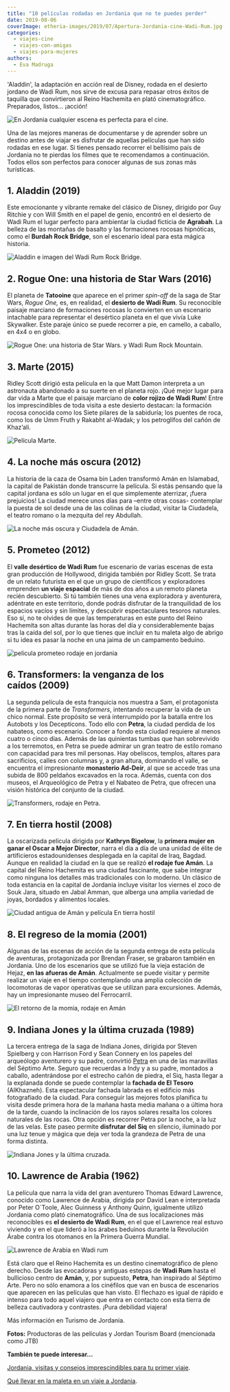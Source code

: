 ```yaml
---
title: "10 películas rodadas en Jordania que no te puedes perder"
date: 2019-08-06
coverImage: etheria-images/2019/07/Apertura-Jordania-cine-Wadi-Rum.jpg
categories: 
  - viajes-cine
  - viajes-con-amigas
  - viajes-para-mujeres
authors: 
  - Eva Madruga
---
```


'Aladdin', la adaptación en acción real de Disney, rodada en el desierto jordano de Wadi 
Rum, nos sirve de excusa para repasar otros éxitos de taquilla que convirtieron al Reino 
Hachemita en plató cinematográfico. Preparados, listos… ¡acción! 

![En Jordania cualquier escena es perfecta para el cine.](etheria-images/2019/07/Apertura-Jordania-cine-Wadi-Rum.jpg "En Jordania cualquier escena es perfecta para el cine. © JTB")

Una de las mejores maneras de documentarse y de aprender sobre un destino antes de 
viajar es disfrutar de aquellas películas que han sido rodadas en ese lugar. Si tienes 
pensado recorrer el bellísimo país de Jordania no te pierdas los filmes que te 
recomendamos a continuación. Todos ellos son perfectos para conocer algunas de sus zonas 
más turísticas. 

## 1\. Aladdin (2019)

Este emocionante y vibrante remake del clásico de Disney, dirigido por Guy Ritchie y con 
Will Smith en el papel de genio, encontró en el desierto de Wadi Rum el lugar perfecto 
para ambientar la ciudad ficticia de **Agrabah**. La belleza de las montañas de basalto 
y las formaciones rocosas hipnóticas, como el **Burdah Rock Bridge**, son el escenario 
ideal para esta mágica historia. 

![Aladdin e imagen del Wadi Rum Rock Bridge.](etheria-images/2019/07/1-Aladdin-Disney-rodaje-jordania.jpg "(Izq.) Aladdin. © Disney Enterprises. (Dcha.) Wadi Rum Rock Bridge. © JTB")

## 2\. Rogue One: una historia de Star Wars (2016)

El planeta de **Tatooine** que aparece en el primer _spin-off_ de la saga de Star Wars, 
_Rogue One,_ es, en realidad, el **desierto de Wadi Rum**. Su reconocible paisaje 
marciano de formaciones rocosas lo convierten en un escenario intachable para 
representar el desértico planeta en el que vivía Luke Skywalker. Este paraje único se 
puede recorrer a pie, en camello, a caballo, en 4x4 o en globo. 

![Rogue One: una historia de Star Wars. y Wadi Rum Rock Mountain.](etheria-images/2019/07/2-Rogue-One-Star-Wars-rodaje-jordania.jpg "(Izq.) Rogue One: una historia de Star Wars. © Lucasfilm Ltd. (Dcha.) Wadi Rum Rock Mountain. © JTB")

## 3\. Marte (2015)

Ridley Scott dirigió esta película en la que Matt Damon interpreta a un astronauta 
abandonado a su suerte en el planeta rojo. ¡Qué mejor lugar para dar vida a Marte que el 
paisaje marciano de **color rojizo de Wadi Rum**! Entre los imprescindibles de toda 
visita a este desierto destacan: la formación rocosa conocida como los Siete pilares de 
la sabiduría; los puentes de roca, como los de Umm Fruth y Rakabht al-Wadak; y los 
petroglifos del cañón de Khaz’ali. 

![Película Marte.](etheria-images/2019/07/3-pelicula-marte-rodaje-jordania.jpg "(Izq.) Película Marte. © Twentieth Century Fox Film Corporation. (Dcha.) Desierto de Wadi Rum. © JTB")

## 4\. La noche más oscura (2012)

La historia de la caza de Osama bin Laden transformó Amán en Islamabad, la capital de 
Pakistán donde transcurre la película. Si estás pensando que la capital jordana es sólo 
un lugar en el que simplemente aterrizar, ¡fuera prejuicios! La ciudad merece unos días 
para –entre otras cosas- contemplar la puesta de sol desde una de las colinas de la 
ciudad, visitar la Ciudadela, el teatro romano o la mezquita del rey Abdullah. 

![La noche más oscura y Ciudadela de Amán.](etheria-images/2019/07/4-La-noche-mas-oscura-rodaje-jordania.jpg "(Izq.) La noche más oscura. © Columbia Pict. Industries. (Dcha.) Ciudadela de Amán. © JTB")

## 5\. Prometeo (2012)

El **valle desértico de Wadi Rum** fue escenario de varias escenas de esta gran 
producción de Hollywood, dirigida también por Ridley Scott. Se trata de un relato 
futurista en el que un grupo de científicos y exploradores emprenden **un viaje 
espacial** de más de dos años a un remoto planeta recién descubierto. Si tú también 
tienes una vena exploradora y aventurera, adéntrate en este territorio, donde podrás 
disfrutar de la tranquilidad de los espacios vacíos y sin límites, y descubrir 
espectaculares tesoros naturales. Eso sí, no te olvides de que las temperaturas en este 
punto del Reino Hachemita son altas durante las horas del día y considerablemente bajas 
tras la caída del sol, por lo que tienes que incluir en tu maleta algo de abrigo si tu 
idea es pasar la noche en una jaima de un campamento beduino. 

![pelicula prometeo rodaje en jordania](etheria-images/2019/07/5-prometheus-rodaje-jordania.jpg "(Izq.) Cartel de Prometeo. (Dcha.) Wadi Rum Seven Pillars of Wisdom. © JTB")

## 6\. Transformers: la venganza de los caídos (2009)

La segunda película de esta franquicia nos muestra a Sam, el protagonista de la primera 
parte de _Transformers_, intentando recuperar la vida de un chico normal. Este propósito 
se verá interrumpido por la batalla entre los Autobots y los Decepticons. Todo ello con 
**Petra**, la ciudad perdida de los nabateos, como escenario. Conocer a fondo esta 
ciudad requiere al menos cuatro o cinco días. Además de las quinientas tumbas que han 
sobrevivido a los terremotos, en Petra se puede admirar un gran teatro de estilo romano 
con capacidad para tres mil personas. Hay obeliscos, templos, altares para sacrificios, 
calles con columnas y, a gran altura, dominando el valle, se encuentra el impresionante 
**monasterio Ad-Deir**, al que se accede tras una subida de 800 peldaños excavados en la 
roca. Además, cuenta con dos museos, el Arqueológico de Petra y el Nabateo de Petra, que 
ofrecen una visión histórica del conjunto de la ciudad. 

![Transformers, rodaje en Petra.](etheria-images/2019/07/6-Transformers-rodaje-jordania.jpg "(Izq.) Transformers. © DW Studios L.L.C. and Paramount Picture. (Dcha.) Petra. © JTB")

## 7\. En tierra hostil (2008)

La oscarizada película dirigida por **Kathryn Bigelow**, la **primera mujer en ganar el 
Oscar a Mejor Director**, narra el día a día de una unidad de élite de artificieros 
estadounidenses desplegada en la capital de Iraq, Bagdad. Aunque en realidad la ciudad 
en la que se realizó **el rodaje fue Amán**. La capital del Reino Hachemita es una 
ciudad fascinante, que sabe integrar como ninguna los detalles más tradicionales con lo 
moderno. Un clásico de toda estancia en la capital de Jordania incluye visitar los 
viernes el zoco de Souk Jara, situado en Jabal Amman, que alberga una amplia variedad de 
joyas, bordados y alimentos locales. 

![Ciudad antigua de Amán y película En tierra hostil](etheria-images/2019/07/7-En-tierra-hostil-rodaje-jordania.jpg "(Izq.) Ciudad antigua de Amán. © JTB (Dcha.) En tierra hostil. ©Jonathan Olley Summit Entertainment.")

## 8\. El regreso de la momia (2001)

Algunas de las escenas de acción de la segunda entrega de esta película de aventuras, 
protagonizada por Brendan Fraser, se grabaron también en Jordania. Uno de los escenarios 
que se utilizó fue la vieja estación de Hejaz, **en las afueras de Amán**. Actualmente 
se puede visitar y permite realizar un viaje en el tiempo contemplando una amplia 
colección de locomotoras de vapor operativas que se utilizan para excursiones. Además, 
hay un impresionante museo del Ferrocarril. 

![El retorno de la momia, rodaje en Amán](etheria-images/2019/07/8-El-retorno-de-la-momia-rodaje-jordania.jpg "(Izq.) El retorno de la momia. © Universal Studios. (Dcha.) Amán al atardecer. © JTB")

## 9\. Indiana Jones y la última cruzada (1989)

La tercera entrega de la saga de Indiana Jones, dirigida por Steven Spielberg y con 
Harrison Ford y Sean Connery en los papeles del arqueólogo aventurero y su padre, 
convirtió [Petra](http://sp.visitjordan.com/WhereToGo/Petra/HistoryCulture.aspx) en una 
de las maravillas del Séptimo Arte. Seguro que recuerdas a Indy y a su padre, montados a 
caballo, adentrándose por el estrecho cañón de piedra, el Siq, hasta llegar a la 
explanada donde se puede contemplar la **fachada de El Tesoro** (AlKhazneh). Esta 
espectacular fachada labrada es el edificio más fotografiado de la ciudad. Para 
conseguir las mejores fotos planifica tu visita desde primera hora de la mañana hasta 
media mañana o a última hora de la tarde, cuando la inclinación de los rayos solares 
resalta los colores naturales de las rocas. Otra opción es recorrer Petra por la noche, 
a la luz de las velas. Este paseo permite **disfrutar del Siq** en silencio, iluminado 
por una luz tenue y mágica que deja ver toda la grandeza de Petra de una forma distinta. 

![Indiana Jones y la última cruzada.](etheria-images/2019/07/9-Indiana-Jones-rodaje-jordania.jpg "(Izq.) Indiana Jones y la última cruzada. © Lucasfilm. (Dcha.) El cañón del Siq, en Petra. © JTB")

## 10\. Lawrence de Arabia (1962)

La película que narra la vida del gran aventurero Thomas Edward Lawrence, conocido como 
Lawrence de Arabia, dirigida por David Lean e interpretada por Peter O´Toole, Alec 
Guinness y Anthony Quinn, igualmente utilizó Jordania como plató cinematográfico. Una de 
sus localizaciones más reconocibles es **el desierto de Wadi Rum**, en el que el 
Lawrence real estuvo viviendo y en el que lideró a los árabes beduinos durante la 
Revolución Árabe contra los otomanos en la Primera Guerra Mundial. 

![Lawrence de Arabia en Wadi rum](etheria-images/2019/07/10-Lawrence-de-Arabia-rodaje-jordania.jpg "(Izq.) Lawrence de Arabia. (Dcha.) Roca tallada con su imagen en Wadi Rum. © JTB")

Está claro que el Reino Hachemita es un destino cinematográfico de pleno derecho. Desde 
las evocadoras y antiguas estepas de **Wadi Rum** hasta el bullicioso centro de 
**Amán**, y, por supuesto, **Petra**, han inspirado al Séptimo Arte. Pero no sólo 
enamora a los cinéfilos que van en busca de escenarios que aparecen en las películas que 
han visto. El flechazo es igual de rápido e intenso para todo aquel viajero que entra en 
contacto con esta tierra de belleza cautivadora y contrastes. ¡Pura debilidad viajera! 

Más información en Turismo de Jordania. 

**Fotos:** Productoras de las películas y Jordan Tourism Board (mencionada como JTB) 

**También te puede interesar...** 

[Jordania, visitas y consejos imprescindibles para tu primer 
viaje](https://etheriamagazine.com/2020/12/18/jordania-visitas-imprescindibles-y-consejos-si-viajas-sola/). 

[Qué llevar en la maleta en un viaje a 
Jordania](https://etheriamagazine.com/2020/01/23/que-llevar-en-la-maleta-en-un-viaje-a-jordania/).
